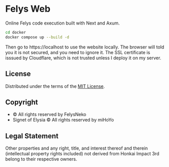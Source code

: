 # Felys Web

Online Felys code execution built with Next and Axum.

```sh
cd docker
docker compose up --build -d
```

Then go to https://localhost to use the website locally. The browser will told you it is not secured, and you need to ignore it. The SSL certificate is isssued by Cloudflare, which is not trusted unless I deploy it on my server.

## License

Distributed under the terms of the [MIT License](https://github.com/felys-lang/felys-web/blob/main/LICENSE).

## Copyright

- © All rights reserved by FelysNeko
- Signet of Elysia © All rights reserved by miHoYo

## Legal Statement

Other properties and any right, title, and interest thereof and therein (intellectual property rights included) not derived from Honkai Impact 3rd belong to their respective owners.
